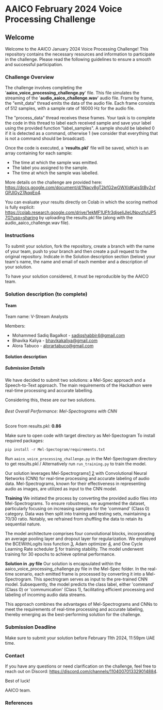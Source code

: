 # AAICO February 2024 Voice Processing Challenge

## Welcome

Welcome to the AAICO January 2024 Voice Processing Challenge! This repository contains the necessary resources and information to participate in the challenge. Please read the following guidelines to ensure a smooth and successful participation.

### Challenge Overview

The challenge involves completing the '**aaico_voice_processing_challenge.py**' file. This file simulates the streaming of the '**audio_aaico_challenge.wav**' audio file. Frame by frame, the "emit_data" thread emits the data of the audio file. Each frame consists of 512 samples, with a sample rate of 16000 Hz for the audio file.

The "process_data" thread receives these frames. Your task is to complete the code in this thread to label each received sample and save your label using the provided function "label_samples". A sample should be labeled 0 if it is detected as a command, otherwise 1 (we consider that everything that is not a command should be broadcast).

Once the code is executed, a '**results.pkl**' file will be saved, which is an array containing for each sample:

- The time at which the sample was emitted.
- The label you assigned to the sample.
- The time at which the sample was labelled.

More details on the challenge are provided here: https://docs.google.com/document/d/1Nacv8gT2kfG2wGWXIdKaisStBy2xfGPJIGy27AqqEo4.

You can evaluate your results directly on Colab in which the scoring method is fully explicit: https://colab.research.google.com/drive/1ekMF1UFfr3djseliJleUNpvzfyIJP57G?usp=sharing by uploading the results.pkl file (along with the audio_aaico_challenge.wav file).

### Instructions

To submit your solution, fork the repository, create a branch with the name of your team, push to your branch and then create a pull request to the original repository. Indicate in the Solution description section (below) your team's name, the name and email of each member and a description of your solution.

To have your solution considered, it must be reproducible by the AAICO team.

### Solution description (to complete)

#### Team

Team name: V-Stream Analysts

Members:

- Mohammed Sadiq Bagalkot - sadiqshabbir4@gmail.com
- Bhavika Kaliya - bhavikakaliya@gmail.com
- Alora Tabuco - alorartabuco@gmail.com

#### Solution description

##### Submission Details

We have decided to submit two solutions: a Mel-Spec approach and a Speech-to-Text approach. The main requirements of the Hackathon were real-time processing and accurate labelling. 

Considering this, these are our two solutions.

###### Best Overall Performance: Mel-Spectrograms with CNN

Score from results.pkl: **0.86**

Make sure to open code with target directory as Mel-Spectogram
To install required packages:
```
pip install -r Mel-Spectogram/requirements.txt
```
Run ```aaico_voice_processing_challenge.py``` in the Mel-Spectogram directory to get results.pkl /
Alternatively run ```run_training.py``` to train the model.

Our solution leverages Mel-Spectrograms[1] [2]  with Convolutional Neural Networks (CNN) for real-time processing and accurate labeling of audio data. Mel-Spectrograms, known for their effectiveness in representing audio as images, are utilized as input to the CNN model.

**Training**
We initiated the process by converting the provided audio files into Mel-Spectrograms. To ensure robustness, we augmented the dataset, particularly focusing on increasing samples for the 'command' (Class 0) category. Data was then split into training and testing sets, maintaining a 70/30 ratio. Notably, we refrained from shuffling the data to retain its sequential nature.

The model architecture comprises four convolutional blocks, incorporating an average pooling layer and dropout layer for regularization. We employed the BCEWithLogits loss function [3], Adam optimizer [4], and One Cycle Learning Rate scheduler [5] for training stability. The model underwent training for 30 epochs to achieve optimal performance.


**Solution in .py file**
Our solution is encapsulated within the aaico_voice_processing_challenge.py file in the Mel-Spec folder. In the real-time scenario, each emitted frame is processed by converting it into a Mel-Spectrogram. This spectrogram serves as input to the pre-trained CNN model. Subsequently, the model predicts the class label, either 'command' (Class 0) or 'communication' (Class 1), facilitating efficient processing and labeling of incoming audio data streams.

This approach combines the advantages of Mel-Spectrograms and CNNs to meet the requirements of real-time processing and accurate labeling, thereby emerging as the best-performing solution for the challenge.



### Submission Deadline

Make sure to submit your solution before February 11th 2024, 11:59pm UAE time.

### Contact

If you have any questions or need clarification on the challenge, feel free to reach out on Discord: https://discord.com/channels/1104007013329014884.

Best of luck!

AAICO team.

### References

[1]: https://en.wikipedia.org/wiki/Spectrogram 'Spectrograms'
[2]: https://librosa.org/doc/main/generated/librosa.feature.melspectrogram.html 'Mel-Spectrograms'
[3]: https://pytorch.org/docs/stable/generated/torch.nn.BCEWithLogitsLoss.html 'BCE With Logits Loss'
[4]: https://pytorch.org/docs/stable/generated/torch.optim.Adam.html 'Adam Optimizer'
[5]: https://pytorch.org/docs/stable/generated/torch.optim.lr_scheduler.OneCycleLR.html 'One Cycle LR'
